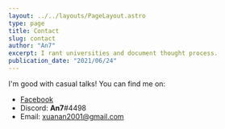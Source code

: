 ```yaml
---
layout: ../../layouts/PageLayout.astro
type: page
title: Contact
slug: contact
author: "An7"
excerpt: I rant universities and document thought process.
publication_date: "2021/06/24"
---
```


I'm good with casual talks! You can find me on:

- [Facebook](https://facebook.com/an.xuanhoang)
- Discord: **An7**#4498
- Email: [xuanan2001@gmail.com](mailto:xuanan2001@gmail.com)
